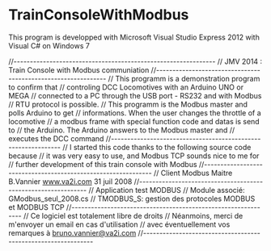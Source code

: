TrainConsoleWithModbus
======================
This program is developped with Microsoft Visual Studio Express 2012
with Visual C# on Windows 7

//--------------------------------------------------------------
// JMV 2014 : Train Console with Modbus communiation
//--------------------------------------------------------------
// This programm is a demonstration program to confirm that
// controling DCC Locomotives with an Arduino UNO or MEGA 
// connected to a PC through the USB port - RS232 and with Modbus 
// RTU protocol is possible.
// This programm is the Modbus master and polls Arduino to get
// informations. When the user changes the throttle of a locomotive
// a modbus frame with special function code and datas is send to
// the Arduino. The Arduino answers to the Modbus master and 
// executes the DCC command
//--------------------------------------------------------------
// I started this code thanks to the following source code because 
// it was very easy to use, and Modbus TCP sounds nice to me for
// further development of this train console with Modbus
//--------------------------------------------------------------
//  Client Modbus Maitre     B.Vannier www.va2i.com 31 juil 2008
//--------------------------------------------------------------
// Application test MODBUS
// Module associé: GModbus_seul_2008.cs 
//                 TMODBUS_S: gestion des protocoles MODBUS et MODBUS TCP
//--------------------------------------------------------------
// Ce logiciel est totalement libre de droits
//  Néanmoins, merci de m'envoyer un email en cas d'utilisation
//  avec éventuellement vos remarques à bruno.vannier@va2i.com
//--------------------------------------------------------------
